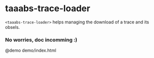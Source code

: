 # taaabs-trace-loader
`<taaabs-trace-loader>` helps managing the download  of a trace and its obsels.

### No worries, doc incomming :)

@demo demo/index.html

